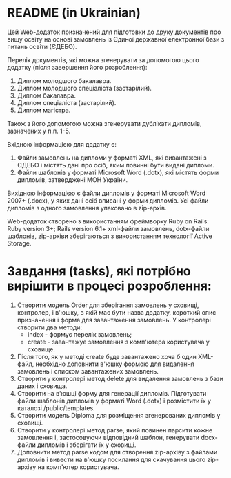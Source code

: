 # README (in Ukrainian)

Цей Web-додаток призначений для підготовки до друку документів про вищу освіту на основі замовлень із Єдиної державної електронної бази з питань освіти (ЄДЕБО).

Перелік документів, які можна згенерувати за допомогою цього додатку (після завершення його розроблення):
1. Диплом молодшого бакалавра.
2. Диплом молодшого спеціаліста (застарілий).
3. Диплом бакалавра.
4. Диплом спеціаліста (застарілий).
5. Диплом магістра.

Також з його допомогою можна згенерувати дублікати дипломів, зазначених у п.п. 1-5.

Вхідною інформацією для додатку є:
1. Файли замовлень на дипломи у форматі XML, які вивантажені з ЄДЕБО і містять дані про осіб, яким повинні бути видані дипломи.
2. Файли шаблонів у форматі Microsoft Word (.dotx), які містять форми дипломів, затверджені МОН України.  

Вихідною інформацією є файли дипломів у форматі Microsoft Word 2007+ (.docx), у яких дані осіб вписані у форми дипломів.
Усі файли дипломів з одного замовлення упаковано в zip-архів. 

Web-додаток створено з використанням фреймворку Ruby on Rails: 
Ruby version 3+; Rails version 6.1+
xml-файли замовлень, dotx-файли шаблонів, zip-архіви зберігаються 
з використанням технології Active Storage.  

# Завдання (tasks), які потрібно вирішити в процесі розроблення:

1. Створити модель Order для зберігання замовлень у сховищі, контролер, і в'юшку, в якій має бути назва додатку, короткий опис призначення і форма для завантаження замовлень. У контролері створити два методи: 
   - index - формує перелік замовлень;
   - create - завантажує замовлення з комп'ютера користувача у сховище.
2. Після того, як у методі create буде завантажено хоча б один XML-файл, необхідно доповнити в'юшку формою для видалення замовлень і списком завантажених замовлень.
3. Створити у контролері метод delete для видалення замовлень з бази даних і сховища.
4. Створити на в'юшці форму для генерації дипломів. Підготувати файли шаблонів дипломів у форматі Word (.dotx) і розмістити їх у каталозі /public/templates.
5. Створити модель Diploma для розміщення згенерованих дипломів у сховищі.
6. Створити у контролері метод parse, який повинен парсити кожне замовлення і, застосовуючи відповідний шаблон, генерувати docx-файли дипломів і зберігати їх у cховищі.
7. Доповнити метод parse кодом для створення zip-архіву з файлами дипломів і вивести на в'юшку посилання для скачування цього zip-архіву на комп'ютер користувача.
